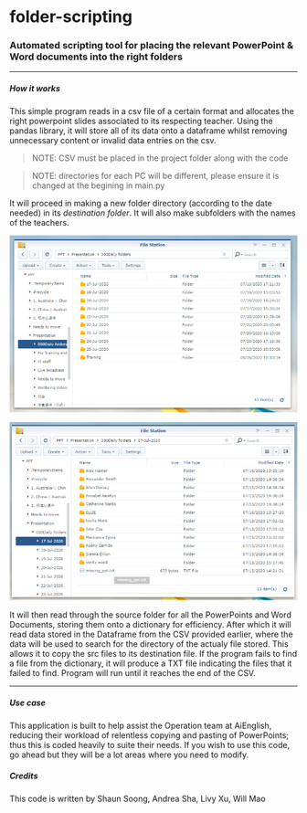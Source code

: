 # folder-scripting

### Automated scripting tool for placing the relevant PowerPoint & Word documents into the right folders
------

##### How it works
This simple program reads in a csv file of a certain format and allocates the right powerpoint slides associated to its respecting teacher. Using the pandas library, it will store all of its data onto a dataframe whilst removing unnecessary content or invalid data entries on the csv.

> NOTE: CSV must be placed in the project folder along with the code

> NOTE: directories for each PC will be different, please ensure it is changed at the begining in main.py

It will proceed in making a new folder directory (according to the date needed) in its *destination folder*. It will also make subfolders with the names of the teachers.

![alt text](https://github.com/Shankskun/folder-scripting/blob/master/img/daily-folder.png "Daily folder")


![alt text](https://github.com/Shankskun/folder-scripting/blob/master/img/names.png "Names")

It will then read through the source folder for all the PowerPoints and Word Documents, storing them onto a dictionary for efficiency. After which it will read data stored in the Dataframe from the CSV provided earlier, where the data will be used to search for the directory of the actualy file stored. This allows it to copy the src files to its destination file. If the program fails to find a file from the dictionary, it will produce a TXT file indicating the files that it failed to find. Program will run until it reaches the end of the CSV.

------


##### Use case
This application is built to help assist the Operation team at AiEnglish, reducing their workload of relentless copying and pasting of PowerPoints; thus this is coded heavily to suite their needs. If you wish to use this code, go ahead but they will be a lot areas where you need to modify.


##### Credits
This code is written by Shaun Soong, Andrea Sha, Livy Xu, Will Mao
